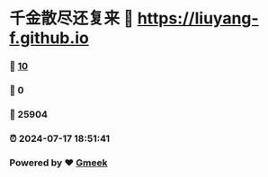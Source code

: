 # 千金散尽还复来 :link: https://liuyang-f.github.io 
### :page_facing_up: [10](https://liuyang-f.github.io/tag.html) 
### :speech_balloon: 0 
### :hibiscus: 25904 
### :alarm_clock: 2024-07-17 18:51:41 
### Powered by :heart: [Gmeek](https://github.com/Meekdai/Gmeek)
